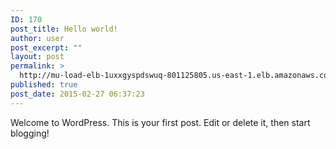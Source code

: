 ```yaml
---
ID: 170
post_title: Hello world!
author: user
post_excerpt: ""
layout: post
permalink: >
  http://mu-load-elb-1uxxgyspdswuq-801125805.us-east-1.elb.amazonaws.com/2015/02/27/hello-world-2-2/
published: true
post_date: 2015-02-27 06:37:23
---
```

Welcome to WordPress. This is your first post. Edit or delete it, then start blogging!
